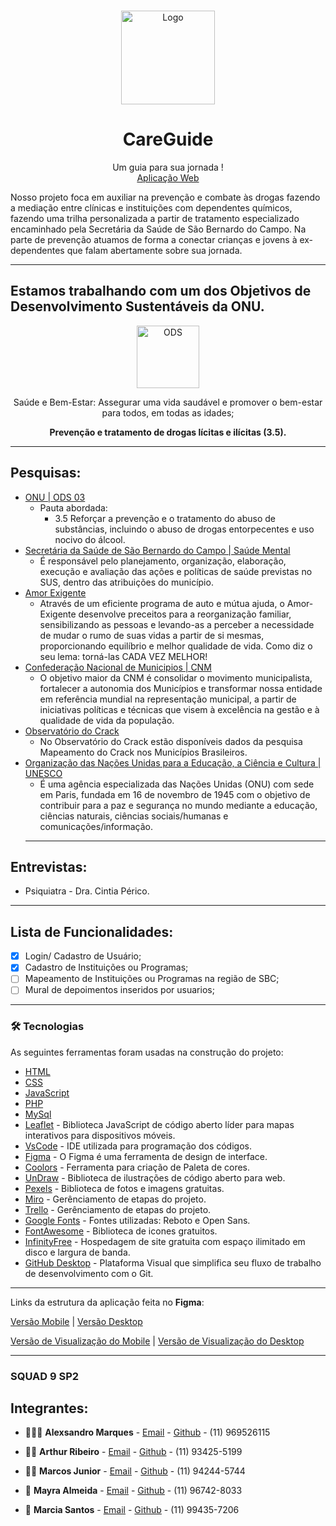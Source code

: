 <br/>
<p align="center">
    <img src="https://i.ibb.co/NCbPhck/register.png" alt="Logo" width="150" height="150">

  <h1 align="center">CareGuide</h1>

  <p align="center">
    Um guia para sua jornada !
    <br />
    <a href="http://careguide.epizy.com/">Aplicação Web</a>
  </p>
</p>
 
Nosso projeto foca em auxiliar na prevenção e combate às drogas fazendo a mediação entre clínicas e instituições com dependentes químicos, fazendo uma trilha personalizada a partir de tratamento especializado encaminhado pela Secretária da Saúde de São Bernardo do Campo. Na parte de prevenção atuamos de forma a conectar crianças e jovens à ex-dependentes que falam abertamente sobre sua jornada.</p> </center>

***

## Estamos trabalhando com um dos Objetivos de Desenvolvimento Sustentáveis da ONU.

<div align="center">
    <img src="http://www.agenda2030.com.br/static/home/images/ods_icons/3.png" width="100px" alt="ODS" title="ONU|ODS3">
<p>Saúde e Bem-Estar: Assegurar uma vida saudável e promover o bem-estar para todos, em todas as idades;</p>
<p><b>Prevenção e tratamento de drogas lícitas e ilícitas (3.5).</b></p>
</div>

***

## Pesquisas:

- <a href="https://brasil.un.org/pt-br/sdgs/3">ONU | ODS 03</a> 
  - Pauta abordada:
    - 3.5 Reforçar a prevenção e o tratamento do abuso de substâncias, incluindo o abuso de drogas entorpecentes e uso nocivo do álcool.
- <a href="https://www.saobernardo.sp.gov.br/saude">Secretária da Saúde de São Bernardo do Campo | Saúde Mental</a>
  - É responsável pelo planejamento, organização, elaboração, execução e avaliação das ações e políticas de saúde previstas no SUS, dentro das atribuições do município.
- <a href="https://amorexigente.org.br/">Amor Exigente</a>
  - Através de um eficiente programa de auto e mútua ajuda, o Amor-Exigente desenvolve preceitos para a reorganização familiar, sensibilizando as pessoas e levando-as a perceber a necessidade de mudar o rumo de suas vidas a partir de si mesmas, proporcionando equilíbrio e melhor qualidade de vida. Como diz o seu lema: torná-las CADA VEZ MELHOR!
- <a href="https://www.cnm.org.br/">Confederação Nacional de Municipios | CNM</a>
  - O objetivo maior da CNM é consolidar o movimento municipalista, fortalecer a autonomia dos Municípios e transformar nossa entidade em referência mundial na representação municipal, a partir de iniciativas políticas e técnicas que visem à excelência na gestão e à qualidade de vida da população.
- <a href="http://www.crack.cnm.org.br/">Observatório do Crack</a>
  - No Observatório do Crack estão disponíveis dados da pesquisa Mapeamento do Crack nos Municípios Brasileiros.
- <a href="https://unesdoc.unesco.org/ark:/48223/pf0000230732">Organização das Nações Unidas para a Educação, a Ciência e Cultura | UNESCO</a>
  - É uma agência especializada das Nações Unidas (ONU) com sede em Paris, fundada em 16 de novembro de 1945 com o objetivo de contribuir para a paz e segurança no mundo mediante a educação, ciências naturais, ciências sociais/humanas e comunicações/informação.
  ***
  
## Entrevistas:

- Psiquiatra - Dra. Cintia Périco.

***

## Lista de Funcionalidades:

- [X] Login/ Cadastro de Usuário;
- [x] Cadastro de Instituições ou Programas;
- [ ] Mapeamento de Instituições ou Programas na região de SBC;
- [ ] Mural de depoimentos inseridos por usuarios;

***

### 🛠 Tecnologias

As seguintes ferramentas foram usadas na construção do projeto:

- [HTML](https://developer.mozilla.org/en-US/docs/Web/HTML)
- [CSS](https://developer.mozilla.org/en-US/docs/Web/CSS)
- [JavaScript](https://developer.mozilla.org/en-US/docs/Web/JavaScript)
- [PHP](https://www.php.net/)
- [MySql](https://www.mysql.com/)
- [Leaflet](https://leafletjs.com/) - Biblioteca JavaScript de código aberto líder para mapas interativos para dispositivos móveis.
- [VsCode](https://code.visualstudio.com/) - IDE utilizada para programação dos códigos.
- [Figma](https://www.figma.com/) - O Figma é uma ferramenta de design de interface.
- [Coolors](https://coolors.co/) - Ferramenta para criação de Paleta de cores.
- [UnDraw](https://undraw.co/) - Biblioteca de ilustrações de código aberto para web.
- [Pexels](https://www.pexels.com/) - Biblioteca de fotos e imagens gratuitas.
- [Miro](https://miro.com/) - Gerênciamento de etapas do projeto.
- [Trello](https://trello.com/en) - Gerênciamento de etapas do projeto.
- [Google Fonts](https://fonts.google.com/) - Fontes utilizadas: Reboto e Open Sans.
- [FontAwesome](https://fontawesome.com/) - Biblioteca de icones gratuitos.
- [InfinityFree](https://infinityfree.net/) - Hospedagem de site gratuita com espaço ilimitado em disco e largura de banda.
- [GitHub Desktop](https://desktop.github.com/) - Plataforma Visual que simplifica seu fluxo de trabalho de desenvolvimento com o Git.

***

Links da estrutura da aplicação feita no **Figma**:

[Versão Mobile](https://www.figma.com/file/CO1nDqEm5Mjz5NbJw7GAnG/CareGuide-Mobile?node-id=6%3A68) |
[Versão Desktop](https://www.figma.com/file/7LUOpPzB5mfTXoxwiBbWZX/CaraGuide-Desktop?node-id=2%3A20)

[Versão de Visualização do Mobile](https://www.figma.com/proto/CO1nDqEm5Mjz5NbJw7GAnG/CareGuide-Mobile?node-id=6%3A68&viewport=867%2C-688%2C0.8031579852104187&scaling=scale-down) |
[Versão de Visualização do Desktop](https://www.figma.com/proto/7LUOpPzB5mfTXoxwiBbWZX/CaraGuide-Desktop?node-id=2%3A20&viewport=553%2C-1128%2C0.8349320292472839&scaling=scale-down)

***

### SQUAD 9 SP2

## Integrantes:

* 👨🏽‍🦱 **Alexsandro Marques** - [Email](lexordnas@outlook.com) - [Github](https://github.com/LexOrdnas) - (11) 969526115

* 🧑🏻 **Arthur Ribeiro** - [Email](artur.almeida.ribeiro@outlook.com) - [Github](https://github.com) - (11) 93425-5199

* 👨🏻 **Marcos Junior** - [Email](marcossilva8428@gmail.com) - [Github](https://github.com/marcossilva8428) - (11) 94244-5744

* 👩 **Mayra Almeida** - [Email](mayraalmeida1998@gmail.com) - [Github](https://github.com) - (11) 96742-8033

* 👩 **Marcia Santos** - [Email](marciacssantos95@gmail.com) - [Github](https://github.com) - (11) 99435-7206
